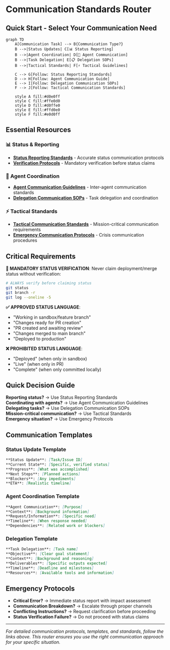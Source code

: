 # Communication Standards Router

## Quick Start - Select Your Communication Need

```mermaid
graph TD
    A[Communication Task] --> B{Communication Type?}
    B -->|Status Updates| C[📊 Status Reporting]
    B -->|Agent Coordination| D[🤝 Agent Communication]
    B -->|Task Delegation| E[📋 Delegation SOPs]
    B -->|Tactical Standards| F[⚡ Tactical Guidelines]
    
    C --> G[Follow: Status Reporting Standards]
    D --> H[Follow: Agent Communication Guide]
    E --> I[Follow: Delegation Communication SOPs]
    F --> J[Follow: Tactical Communication Standards]
    
    style A fill:#d0e0ff
    style C fill:#ffe0d0
    style D fill:#d0ffe0
    style E fill:#ffd0e0
    style F fill:#e0d0ff
```

## Essential Resources

### 📊 Status & Reporting
- **[Status Reporting Standards](communication/status_reporting_standards.md)** - Accurate status communication protocols
- **[Verification Protocols](communication/verification_protocols.md)** - Mandatory verification before status claims

### 🤝 Agent Coordination
- **[Agent Communication Guidelines](communication/agent_communication_guidelines.md)** - Inter-agent communication standards
- **[Delegation Communication SOPs](communication/delegation_communication_sops.md)** - Task delegation and coordination

### ⚡ Tactical Standards
- **[Tactical Communication Standards](communication/tactical_communication_standards.md)** - Mission-critical communication requirements
- **[Emergency Communication Protocols](communication/emergency_protocols.md)** - Crisis communication procedures

## Critical Requirements

**🚨 MANDATORY STATUS VERIFICATION**: Never claim deployment/merge status without verification:
```bash
# ALWAYS verify before claiming status
git status
git branch -r
git log --oneline -5
```

**✅ APPROVED STATUS LANGUAGE**:
- "Working in sandbox/feature branch"
- "Changes ready for PR creation"
- "PR created and awaiting review"
- "Changes merged to main branch"
- "Deployed to production"

**❌ PROHIBITED STATUS LANGUAGE**:
- "Deployed" (when only in sandbox)
- "Live" (when only in PR)
- "Complete" (when only committed locally)

## Quick Decision Guide

**Reporting status?** → Use Status Reporting Standards  
**Coordinating with agents?** → Use Agent Communication Guidelines  
**Delegating tasks?** → Use Delegation Communication SOPs  
**Mission-critical communication?** → Use Tactical Standards  
**Emergency situation?** → Use Emergency Protocols  

## Communication Templates

### Status Update Template
```markdown
**Status Update**: [Task/Issue ID]
**Current State**: [Specific, verified status]
**Progress**: [What was accomplished]
**Next Steps**: [Planned actions]
**Blockers**: [Any impediments]
**ETA**: [Realistic timeline]
```

### Agent Coordination Template
```markdown
**Agent Communication**: [Purpose]
**Context**: [Background information]
**Request/Information**: [Specific need]
**Timeline**: [When response needed]
**Dependencies**: [Related work or blockers]
```

### Delegation Template
```markdown
**Task Delegation**: [Task name]
**Objective**: [Clear goal statement]
**Context**: [Background and reasoning]
**Deliverables**: [Specific outputs expected]
**Timeline**: [Deadline and milestones]
**Resources**: [Available tools and information]
```

## Emergency Protocols

- **Critical Error?** → Immediate status report with impact assessment
- **Communication Breakdown?** → Escalate through proper channels
- **Conflicting Instructions?** → Request clarification before proceeding
- **Status Verification Failure?** → Do not proceed with status claims

---
*For detailed communication protocols, templates, and standards, follow the links above. This router ensures you use the right communication approach for your specific situation.*

